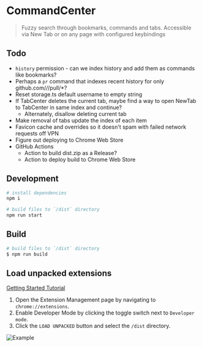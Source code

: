 # CommandCenter

> Fuzzy search through bookmarks, commands and tabs. Accessible via New Tab or on any page with configured keybindings

## Todo
- `history` permission - can we index history and add them as commands like bookmarks?
- Perhaps a `pr` command that indexes recent history for only github.com/*/*/pull/*? 
- Reset storage.ts default username to empty string
- If TabCenter deletes the current tab, maybe find a way to open NewTab to TabCenter in same index and continue?
    - Alternately, disallow deleting current tab
- Make removal of tabs update the index of each item
- Favicon cache and overrides so it doesn't spam with failed network requests off VPN
- Figure out deploying to Chrome Web Store
- GitHub Actions
    - Action to build dist.zip as a Release?
    - Action to deploy build to Chrome Web Store

## Development

```bash
# install dependencies
npm i

# build files to `/dist` directory
npm run start
```

## Build

```bash
# build files to `/dist` directory
$ npm run build
```

## Load unpacked extensions

[Getting Started Tutorial](https://developer.chrome.com/docs/extensions/mv3/getstarted/)

1. Open the Extension Management page by navigating to `chrome://extensions`.
2. Enable Developer Mode by clicking the toggle switch next to `Developer mode`.
3. Click the `LOAD UNPACKED` button and select the `/dist` directory.

![Example](https://wd.imgix.net/image/BhuKGJaIeLNPW9ehns59NfwqKxF2/vOu7iPbaapkALed96rzN.png?auto=format&w=571)
